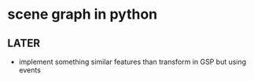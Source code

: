 scene graph in python
=========================
## LATER
- implement something similar features than transform in GSP but using events
